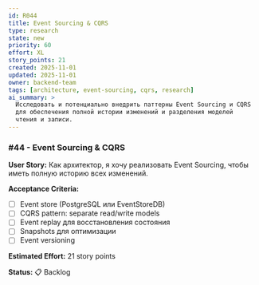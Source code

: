 ```yaml
---
id: R044
title: Event Sourcing & CQRS
type: research
state: new
priority: 60
effort: XL
story_points: 21
created: 2025-11-01
updated: 2025-11-01
owner: backend-team
tags: [architecture, event-sourcing, cqrs, research]
ai_summary: >
  Исследовать и потенциально внедрить паттерны Event Sourcing и CQRS
  для обеспечения полной истории изменений и разделения моделей
  чтения и записи.
---
```


### #44 - Event Sourcing & CQRS

**User Story:**
Как архитектор, я хочу реализовать Event Sourcing, чтобы иметь полную историю всех изменений.

**Acceptance Criteria:**
- [ ] Event store (PostgreSQL или EventStoreDB)
- [ ] CQRS pattern: separate read/write models
- [ ] Event replay для восстановления состояния
- [ ] Snapshots для оптимизации
- [ ] Event versioning

**Estimated Effort:** 21 story points

**Status:** 📋 Backlog